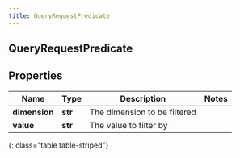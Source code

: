```yaml
---
title: QueryRequestPredicate
---
```

## QueryRequestPredicate

## Properties

|Name | Type | Description | Notes|
|------------ | ------------- | ------------- | -------------|
| **dimension** | **str** | The dimension to be filtered | |
| **value** | **str** | The value to filter by | |
{: class="table table-striped"}


